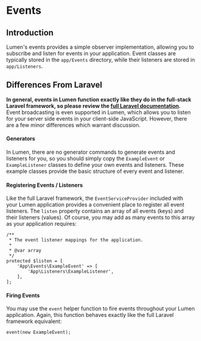# Events

<a name="introduction"></a>
## Introduction

Lumen's events provides a simple observer implementation, allowing you to subscribe and listen for events in your application. Event classes are typically stored in the `app/Events` directory, while their listeners are stored in `app/Listeners`.

## Differences From Laravel

**In general, events in Lumen function exactly like they do in the full-stack Laravel framework, so please review the [full Laravel documentation](https://laravel.com/docs/events).** Event broadcasting is even supported in Lumen, which allows you to listen for your server side events in your client-side JavaScript. However, there are a few minor differences which warrant discussion.

#### Generators

In Lumen, there are no generator commands to generate events and listeners for you, so you should simply copy the `ExampleEvent` or `ExampleListener` classes to define your own events and listeners. These example classes provide the basic structure of every event and listener.

#### Registering Events / Listeners

Like the full Laravel framework, the `EventServiceProvider` included with your Lumen application provides a convenient place to register all event listeners. The `listen` property contains an array of all events (keys) and their listeners (values). Of course, you may add as many events to this array as your application requires:

    /**
     * The event listener mappings for the application.
     *
     * @var array
     */
    protected $listen = [
        'App\Events\ExampleEvent' => [
            'App\Listeners\ExampleListener',
        ],
    ];

#### Firing Events

You may use the `event` helper function to fire events throughout your Lumen application. Again, this function behaves exactly like the full Laravel framework equivalent:


    event(new ExampleEvent);
